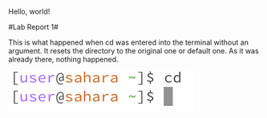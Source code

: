 Hello, world!

#Lab Report 1#

This is what happened when cd was entered into the terminal without an argument. It resets the directory to the original one or default one. As it was already there, nothing happened.


![Image](CD_w_no_arg.png)

